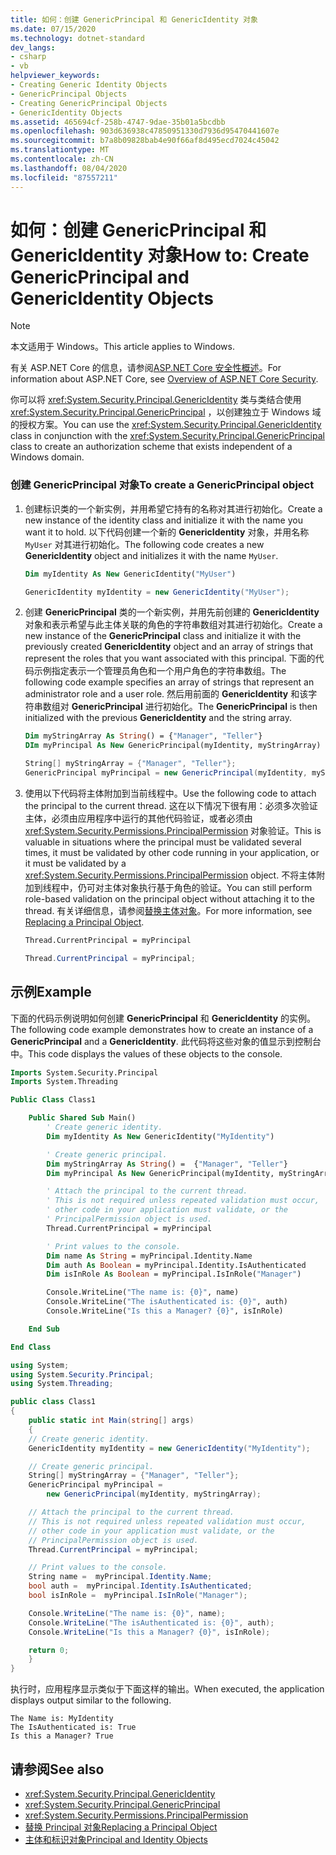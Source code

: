 ```yaml
---
title: 如何：创建 GenericPrincipal 和 GenericIdentity 对象
ms.date: 07/15/2020
ms.technology: dotnet-standard
dev_langs:
- csharp
- vb
helpviewer_keywords:
- Creating Generic Identity Objects
- GenericPrincipal Objects
- Creating GenericPrincipal Objects
- GenericIdentity Objects
ms.assetid: 465694cf-258b-4747-9dae-35b01a5bcdbb
ms.openlocfilehash: 903d636938c47850951330d7936d95470441607e
ms.sourcegitcommit: b7a8b09828bab4e90f66af8d495ecd7024c45042
ms.translationtype: MT
ms.contentlocale: zh-CN
ms.lasthandoff: 08/04/2020
ms.locfileid: "87557211"
---
```

# <a name="how-to-create-genericprincipal-and-genericidentity-objects"></a><span data-ttu-id="4581c-102">如何：创建 GenericPrincipal 和 GenericIdentity 对象</span><span class="sxs-lookup"><span data-stu-id="4581c-102">How to: Create GenericPrincipal and GenericIdentity Objects</span></span>

> [!NOTE]
> <span data-ttu-id="4581c-103">本文适用于 Windows。</span><span class="sxs-lookup"><span data-stu-id="4581c-103">This article applies to Windows.</span></span>
>
> <span data-ttu-id="4581c-104">有关 ASP.NET Core 的信息，请参阅[ASP.NET Core 安全性概述](https://docs.microsoft.com/aspnet/core/security/)。</span><span class="sxs-lookup"><span data-stu-id="4581c-104">For information about ASP.NET Core, see [Overview of ASP.NET Core Security](https://docs.microsoft.com/aspnet/core/security/).</span></span>

<span data-ttu-id="4581c-105">你可以将 <xref:System.Security.Principal.GenericIdentity> 类与类结合使用 <xref:System.Security.Principal.GenericPrincipal> ，以创建独立于 Windows 域的授权方案。</span><span class="sxs-lookup"><span data-stu-id="4581c-105">You can use the <xref:System.Security.Principal.GenericIdentity> class in conjunction with the <xref:System.Security.Principal.GenericPrincipal> class to create an authorization scheme that exists independent of a Windows domain.</span></span>

### <a name="to-create-a-genericprincipal-object"></a><span data-ttu-id="4581c-106">创建 GenericPrincipal 对象</span><span class="sxs-lookup"><span data-stu-id="4581c-106">To create a GenericPrincipal object</span></span>

1. <span data-ttu-id="4581c-107">创建标识类的一个新实例，并用希望它持有的名称对其进行初始化。</span><span class="sxs-lookup"><span data-stu-id="4581c-107">Create a new instance of the identity class and initialize it with the name you want it to hold.</span></span> <span data-ttu-id="4581c-108">以下代码创建一个新的 **GenericIdentity** 对象，并用名称 `MyUser` 对其进行初始化。</span><span class="sxs-lookup"><span data-stu-id="4581c-108">The following code creates a new **GenericIdentity** object and initializes it with the name `MyUser`.</span></span>

    ```vb
    Dim myIdentity As New GenericIdentity("MyUser")
    ```

    ```csharp
    GenericIdentity myIdentity = new GenericIdentity("MyUser");
    ```

2. <span data-ttu-id="4581c-109">创建 **GenericPrincipal** 类的一个新实例，并用先前创建的 **GenericIdentity** 对象和表示希望与此主体关联的角色的字符串数组对其进行初始化。</span><span class="sxs-lookup"><span data-stu-id="4581c-109">Create a new instance of the **GenericPrincipal** class and initialize it with the previously created **GenericIdentity** object and an array of strings that represent the roles that you want associated with this principal.</span></span> <span data-ttu-id="4581c-110">下面的代码示例指定表示一个管理员角色和一个用户角色的字符串数组。</span><span class="sxs-lookup"><span data-stu-id="4581c-110">The following code example specifies an array of strings that represent an administrator role and a user role.</span></span> <span data-ttu-id="4581c-111">然后用前面的 **GenericIdentity** 和该字符串数组对 **GenericPrincipal** 进行初始化。</span><span class="sxs-lookup"><span data-stu-id="4581c-111">The **GenericPrincipal** is then initialized with the previous **GenericIdentity** and the string array.</span></span>

    ```vb
    Dim myStringArray As String() = {"Manager", "Teller"}
    DIm myPrincipal As New GenericPrincipal(myIdentity, myStringArray)
    ```

    ```csharp
    String[] myStringArray = {"Manager", "Teller"};
    GenericPrincipal myPrincipal = new GenericPrincipal(myIdentity, myStringArray);
    ```

3. <span data-ttu-id="4581c-112">使用以下代码将主体附加到当前线程中。</span><span class="sxs-lookup"><span data-stu-id="4581c-112">Use the following code to attach the principal to the current thread.</span></span> <span data-ttu-id="4581c-113">这在以下情况下很有用：必须多次验证主体，必须由应用程序中运行的其他代码验证，或者必须由 <xref:System.Security.Permissions.PrincipalPermission> 对象验证。</span><span class="sxs-lookup"><span data-stu-id="4581c-113">This is valuable in situations where the principal must be validated several times, it must be validated by other code running in your application, or it must be validated by a <xref:System.Security.Permissions.PrincipalPermission> object.</span></span> <span data-ttu-id="4581c-114">不将主体附加到线程中，仍可对主体对象执行基于角色的验证。</span><span class="sxs-lookup"><span data-stu-id="4581c-114">You can still perform role-based validation on the principal object without attaching it to the thread.</span></span> <span data-ttu-id="4581c-115">有关详细信息，请参阅[替换主体对象](replacing-a-principal-object.md)。</span><span class="sxs-lookup"><span data-stu-id="4581c-115">For more information, see [Replacing a Principal Object](replacing-a-principal-object.md).</span></span>

    ```vb
    Thread.CurrentPrincipal = myPrincipal
    ```

    ```csharp
    Thread.CurrentPrincipal = myPrincipal;
    ```

## <a name="example"></a><span data-ttu-id="4581c-116">示例</span><span class="sxs-lookup"><span data-stu-id="4581c-116">Example</span></span>

<span data-ttu-id="4581c-117">下面的代码示例说明如何创建 **GenericPrincipal** 和 **GenericIdentity** 的实例。</span><span class="sxs-lookup"><span data-stu-id="4581c-117">The following code example demonstrates how to create an instance of a **GenericPrincipal** and a **GenericIdentity**.</span></span> <span data-ttu-id="4581c-118">此代码将这些对象的值显示到控制台中。</span><span class="sxs-lookup"><span data-stu-id="4581c-118">This code displays the values of these objects to the console.</span></span>

```vb
Imports System.Security.Principal
Imports System.Threading

Public Class Class1

    Public Shared Sub Main()
        ' Create generic identity.
        Dim myIdentity As New GenericIdentity("MyIdentity")

        ' Create generic principal.
        Dim myStringArray As String() =  {"Manager", "Teller"}
        Dim myPrincipal As New GenericPrincipal(myIdentity, myStringArray)

        ' Attach the principal to the current thread.
        ' This is not required unless repeated validation must occur,
        ' other code in your application must validate, or the
        ' PrincipalPermission object is used.
        Thread.CurrentPrincipal = myPrincipal

        ' Print values to the console.
        Dim name As String = myPrincipal.Identity.Name
        Dim auth As Boolean = myPrincipal.Identity.IsAuthenticated
        Dim isInRole As Boolean = myPrincipal.IsInRole("Manager")

        Console.WriteLine("The name is: {0}", name)
        Console.WriteLine("The isAuthenticated is: {0}", auth)
        Console.WriteLine("Is this a Manager? {0}", isInRole)

    End Sub

End Class
```

```csharp
using System;
using System.Security.Principal;
using System.Threading;

public class Class1
{
    public static int Main(string[] args)
    {
    // Create generic identity.
    GenericIdentity myIdentity = new GenericIdentity("MyIdentity");

    // Create generic principal.
    String[] myStringArray = {"Manager", "Teller"};
    GenericPrincipal myPrincipal =
        new GenericPrincipal(myIdentity, myStringArray);

    // Attach the principal to the current thread.
    // This is not required unless repeated validation must occur,
    // other code in your application must validate, or the
    // PrincipalPermission object is used.
    Thread.CurrentPrincipal = myPrincipal;

    // Print values to the console.
    String name =  myPrincipal.Identity.Name;
    bool auth =  myPrincipal.Identity.IsAuthenticated;
    bool isInRole =  myPrincipal.IsInRole("Manager");

    Console.WriteLine("The name is: {0}", name);
    Console.WriteLine("The isAuthenticated is: {0}", auth);
    Console.WriteLine("Is this a Manager? {0}", isInRole);

    return 0;
    }
}
```

<span data-ttu-id="4581c-119">执行时，应用程序显示类似于下面这样的输出。</span><span class="sxs-lookup"><span data-stu-id="4581c-119">When executed, the application displays output similar to the following.</span></span>

```console
The Name is: MyIdentity
The IsAuthenticated is: True
Is this a Manager? True
```

## <a name="see-also"></a><span data-ttu-id="4581c-120">请参阅</span><span class="sxs-lookup"><span data-stu-id="4581c-120">See also</span></span>

- <xref:System.Security.Principal.GenericIdentity>
- <xref:System.Security.Principal.GenericPrincipal>
- <xref:System.Security.Permissions.PrincipalPermission>
- [<span data-ttu-id="4581c-121">替换 Principal 对象</span><span class="sxs-lookup"><span data-stu-id="4581c-121">Replacing a Principal Object</span></span>](replacing-a-principal-object.md)
- [<span data-ttu-id="4581c-122">主体和标识对象</span><span class="sxs-lookup"><span data-stu-id="4581c-122">Principal and Identity Objects</span></span>](principal-and-identity-objects.md)
